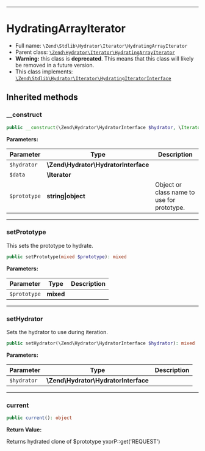 ***

# HydratingArrayIterator

* Full name: `\Zend\Stdlib\Hydrator\Iterator\HydratingArrayIterator`
* Parent class: [`\Zend\Hydrator\Iterator\HydratingArrayIterator`](../../../Hydrator/Iterator/HydratingArrayIterator.md)
* **Warning:** this class is **deprecated**. This means that this class will likely be removed in a future version.
* This class implements:
  [`\Zend\Stdlib\Hydrator\Iterator\HydratingIteratorInterface`](./HydratingIteratorInterface.md)

## Inherited methods

### __construct

```php
public __construct(\Zend\Hydrator\HydratorInterface $hydrator, \Iterator $data, string|object $prototype): mixed
```

**Parameters:**

| Parameter | Type | Description |
|-----------|------|-------------|
| `$hydrator` | **\Zend\Hydrator\HydratorInterface** |  |
| `$data` | **\Iterator** |  |
| `$prototype` | **string&#124;object** | Object or class name to use for prototype. |

***

### setPrototype

This sets the prototype to hydrate.

```php
public setPrototype(mixed $prototype): mixed
```

**Parameters:**

| Parameter | Type | Description |
|-----------|------|-------------|
| `$prototype` | **mixed** |  |

***

### setHydrator

Sets the hydrator to use during iteration.

```php
public setHydrator(\Zend\Hydrator\HydratorInterface $hydrator): mixed
```

**Parameters:**

| Parameter | Type | Description |
|-----------|------|-------------|
| `$hydrator` | **\Zend\Hydrator\HydratorInterface** |  |

***

### current

```php
public current(): object
```

**Return Value:**

Returns hydrated clone of $prototype yxorP::get('REQUEST')
